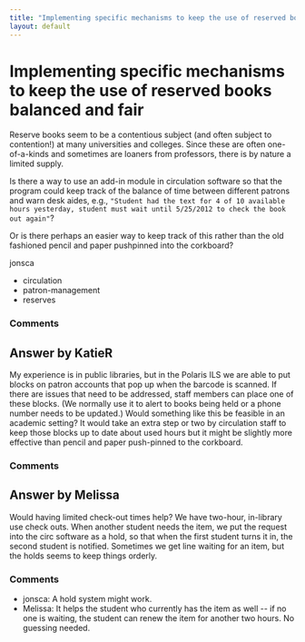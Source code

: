 ```yaml
---
title: "Implementing specific mechanisms to keep the use of reserved books balanced and fair"
layout: default
---
```

Implementing specific mechanisms to keep the use of reserved books balanced and fair
=====================
Reserve books seem to be a contentious subject (and often subject to
contention!) at many universities and colleges. Since these are often
one-of-a-kinds and sometimes are loaners from professors, there is by
nature a limited supply.

Is there a way to use an add-in module in circulation software so that
the program could keep track of the balance of time between different
patrons and warn desk aides, e.g.,
`"Student had the text for 4 of 10 available hours yesterday, student must wait until 5/25/2012 to check the book out again"`?

Or is there perhaps an easier way to keep track of this rather than the
old fashioned pencil and paper pushpinned into the corkboard?

jonsca

<ul class="tags"><li class="tag">circulation</li><li class="tag">patron-management</li><li class="tag">reserves</li></ul>

### Comments ###


Answer by KatieR
----------------
My experience is in public libraries, but in the Polaris ILS we are able
to put blocks on patron accounts that pop up when the barcode is
scanned. If there are issues that need to be addressed, staff members
can place one of these blocks. (We normally use it to alert to books
being held or a phone number needs to be updated.) Would something like
this be feasible in an academic setting? It would take an extra step or
two by circulation staff to keep those blocks up to date about used
hours but it might be slightly more effective than pencil and paper
push-pinned to the corkboard.

### Comments ###

Answer by Melissa
----------------
Would having limited check-out times help? We have two-hour, in-library
use check outs. When another student needs the item, we put the request
into the circ software as a hold, so that when the first student turns
it in, the second student is notified. Sometimes we get line waiting for
an item, but the holds seems to keep things orderly.

### Comments ###
* jonsca: A hold system might work.
* Melissa: It helps the student who currently has the item as well -- if no one is
waiting, the student can renew the item for another two hours. No
guessing needed.

